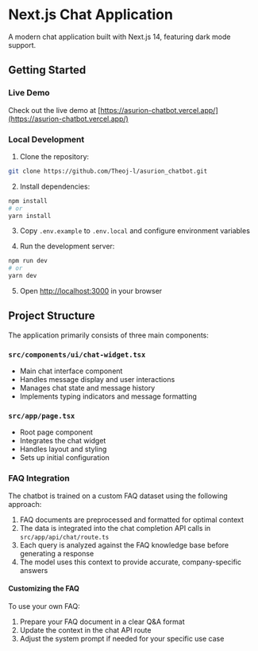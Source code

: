 # Next.js Chat Application

A modern chat application built with Next.js 14, featuring dark mode support.

## Getting Started

### Live Demo

Check out the live demo at [https://asurion-chatbot.vercel.app/](https://asurion-chatbot.vercel.app/)

### Local Development

1. Clone the repository:

```bash
git clone https://github.com/Theoj-l/asurion_chatbot.git
```

2. Install dependencies:

```bash
npm install
# or
yarn install
```

3. Copy `.env.example` to `.env.local` and configure environment variables

4. Run the development server:

```bash
npm run dev
# or
yarn dev
```

5. Open [http://localhost:3000](http://localhost:3000) in your browser

## Project Structure

The application primarily consists of three main components:

### `src/components/ui/chat-widget.tsx`

- Main chat interface component
- Handles message display and user interactions
- Manages chat state and message history
- Implements typing indicators and message formatting

### `src/app/page.tsx`

- Root page component
- Integrates the chat widget
- Handles layout and styling
- Sets up initial configuration

### FAQ Integration

The chatbot is trained on a custom FAQ dataset using the following approach:

1. FAQ documents are preprocessed and formatted for optimal context
2. The data is integrated into the chat completion API calls in `src/app/api/chat/route.ts`
3. Each query is analyzed against the FAQ knowledge base before generating a response
4. The model uses this context to provide accurate, company-specific answers

#### Customizing the FAQ

To use your own FAQ:

1. Prepare your FAQ document in a clear Q&A format
2. Update the context in the chat API route
3. Adjust the system prompt if needed for your specific use case
